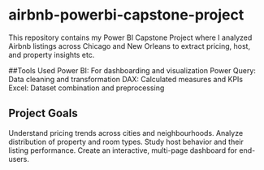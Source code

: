 # airbnb-powerbi-capstone-project

This repository contains my Power BI Capstone Project where I analyzed Airbnb listings across Chicago and New Orleans to extract pricing, host, and property insights etc.

##Tools Used
Power BI: For dashboarding and visualization
Power Query: Data cleaning and transformation
DAX: Calculated measures and KPIs
Excel: Dataset combination and preprocessing

## Project Goals
Understand pricing trends across cities and neighbourhoods.
Analyze distribution of property and room types.
Study host behavior and their listing performance.
Create an interactive, multi-page dashboard for end-users.

